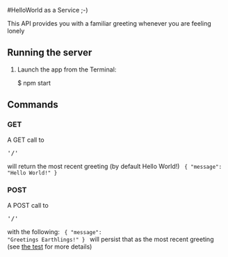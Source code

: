 #HelloWorld as a Service ;-)

This API provides you with a familiar greeting whenever you are feeling lonely

## Running the server

1) Launch the app from the Terminal:

    $ npm start

## Commands 
### GET
A GET call to <pre>'/'</pre> will return the most recent greeting (by default Hello World!)
<code>
{
  "message": "Hello World!"
}
</code>
### POST
A POST call to <pre>'/'</pre> with the following:
<code>
{
  "message": "Greetings Earthlings!"
}
</code>
will persist that as the most recent greeting (see [the test](/test/index.js) for more details)
